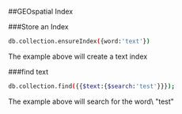 ##GEOspatial Index


###Store an Index
```sh
db.collection.ensureIndex({word:'text'})
```
The example above will create a text index

###find text
```sh
db.collection.find({{$text:{$search:'test'}}});
```

The example above will search for the word\ "test"
